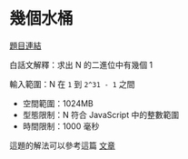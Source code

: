 # 幾個水桶

[題目連結](https://oj.lidemy.com/problem/1008)

白話文解釋：求出 N 的二進位中有幾個 1 

輸入範圍：N 在 `1` 到 `2^31 - 1` 之間

- 空間範圍：1024MB
- 型態限制：N 符合 JavaScript 中的整數範圍 
- 時間限制：1000 毫秒

這題的解法可以參考這篇 [文章](https://jubeatt.github.io/2021/12/22/how-many-buckets/)